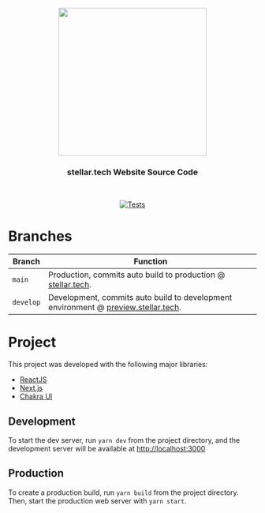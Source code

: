 <div align="center">
  <br/>
  <img src="https://res.cloudinary.com/stellaraf/image/upload/v1604277355/stellar-logo-gradient.svg" width=300 />
  <br/>
  <h3>stellar.tech Website Source Code</h3>
  <br/>

[![Tests](https://img.shields.io/github/workflow/status/stellaraf/site/Tests?label=Tests&style=for-the-badge)](https://github.com/stellaraf/site/actions?query=workflow%3A%Tests%22)

</div>

# Branches

| Branch    | Function                                                                                                           |
| --------- | ------------------------------------------------------------------------------------------------------------------ |
| `main`    | Production, commits auto build to production @ [stellar.tech](https://stellar.tech).                               |
| `develop` | Development, commits auto build to development environment @ [preview.stellar.tech](https://preview.stellar.tech). |

# Project

This project was developed with the following major libraries:

- [ReactJS](https://github.com/facebook/react)
- [Next.js](https://nextjs.org/)
- [Chakra UI](https://github.com/chakra-ui/chakra-ui/)

## Development

To start the dev server, run `yarn dev` from the project directory, and the development server will be available at [http://localhost:3000](http://localhost:3000)

## Production

To create a production build, run `yarn build` from the project directory. Then, start the production web server with `yarn start`.
